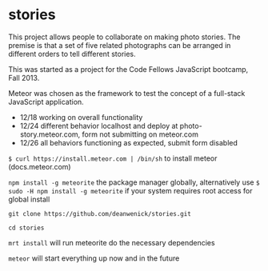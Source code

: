 stories
=======

This project allows people to collaborate on making photo stories. The premise is that a set of five related photographs can be arranged in different orders to tell different stories.

This was started as a project for the Code Fellows JavaScript bootcamp, Fall 2013.

Meteor was chosen as the framework to test the concept of a full-stack JavaScript application.

- 12/18 working on overall functionality
- 12/24 different behavior localhost and deploy at photo-story.meteor.com, form not submitting on meteor.com
- 12/26 all behaviors functioning as expected, submit form disabled


`$ curl https://install.meteor.com | /bin/sh` to install meteor (docs.meteor.com)

`npm install -g meteorite` the package manager globally, alternatively use `$ sudo -H npm install -g meteorite` if your system requires root access for global install

`git clone https://github.com/deanwenick/stories.git` 

`cd stories`

`mrt install` will run meteorite do the necessary dependencies

`meteor` will start everything up now and in the future
